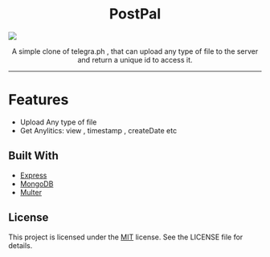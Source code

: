 
<h1 align="center">
  PostPal
</h1>
<img src="https://github.com/NotStark/PostPal/assets/142086826/7db11691-8b26-42b6-b0d8-c3cb1dfa5900"/>
<p align="center">A simple clone of telegra.ph , that can upload any type of file to the server and return a unique id to access it.<p/>
<hr/>


# Features
- Upload Any type of file
- Get Anylitics: view , timestamp , createDate etc

## Built With

- [Express](https://expressjs.com/)
- [MongoDB](https://www.mongodb.com/)
- [Multer](https://www.npmjs.com/package/multer)


## License
This project is licensed under the [MIT](./LICENCE) license. See the LICENSE file for details.

